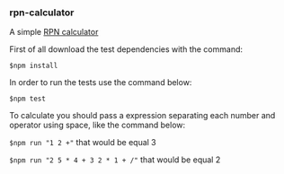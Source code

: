 ### rpn-calculator

A simple [RPN calculator](https://en.wikipedia.org/wiki/Reverse_Polish_notation) 

First of all download the test dependencies with the command:

``$npm install``


In order to run the tests use the command below:

``$npm test``

To calculate you should pass a expression separating each number and operator using space, like the command below:

``$npm run "1 2 +"`` that would be equal 3

``$npm run "2 5 * 4 + 3 2 * 1 + /"`` that would be equal 2